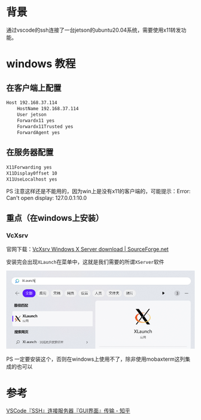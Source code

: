 # 背景

通过vscode的ssh连接了一台jetson的ubuntu20.04系统，需要使用x11转发功能。





# windows 教程

## 在客户端上配置

```
Host 192.168.37.114
    HostName 192.168.37.114
    User jetson
    Forwardx11 yes
    Forwardx11Trusted yes
    ForwardAgent yes
```

## 在服务器配置

```
X11Forwarding yes
X11Display0ffset 10
X11UseLocalhost yes
```

PS 注意这样还是不能用的，因为win上是没有x11的客户端的，可能提示：Error: Can't open display: 127.0.0.1:10.0

## 重点（在windows上安装）

### VcXsrv

官网下载：[VcXsrv Windows X Server download | SourceForge.net](https://link.zhihu.com/?target=https%3A//sourceforge.net/projects/vcxsrv/)

安装完会出现`XLaunch`在菜单中，这就是我们需要的所谓`XServer`软件

![img](./images/在VScode的SSH中使用x11转发功能/v2-da5e58a35e77c96884794fe8402250da_1440w.jpg)

PS 一定要安装这个，否则在windows上使用不了，除非使用mobaxterm这列集成的也可以





# 参考

[VSCode『SSH』连接服务器『GUI界面』传输 - 知乎](https://zhuanlan.zhihu.com/p/657247771)
